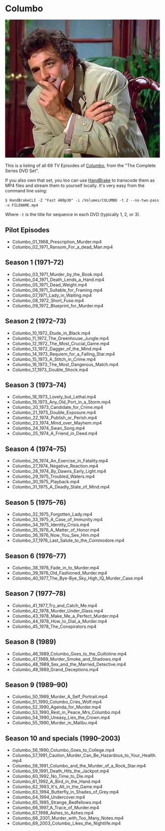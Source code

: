 # Columbo
![Columbo](columbo.jpg)

This is a listing of all 69 TV Episodes of [Columbo](https://en.wikipedia.org/wiki/List_of_Columbo_episodes), from the "The Complete Series DVD Set".

If you also own that set, you too can use [HandBrake](https://handbrake.fr/) to transcode them as MP4 files and stream them to yourself locally. It's very easy from the command line using: 
```
$ HandBrakeCLI -Z "Fast 480p30" -i /Volumes/COLUMBO -t 2 --no-two-pass -o FILENAME.mp4
```
Where `-t` is the title for sequence in each DVD (typically 1, 2, or 3).

## Pilot Episodes
- Columbo_01_1968_Prescription_Murder.mp4
- Columbo_02_1971_Ransom_For_a_dead_Man.mp4

## Season 1 (1971–72)
- Columbo_03_1971_Murder_by_the_Book.mp4
- Columbo_04_1971_Death_Lends_a_Hand.mp4
- Columbo_05_1971_Dead_Weight.mp4
- Columbo_06_1971_Suitable_for_Framing.mp4
- Columbo_07_1971_Lady_in_Waiting.mp4
- Columbo_08_1972_Short_Fuse.mp4
- Columbo_09_1972_Blueprint_for_Murder.mp4

## Season 2 (1972–73)
- Columbo_10_1972_Etude_in_Black.mp4
- Columbo_11_1972_The_Greenhouse_Jungle.mp4
- Columbo_12_1972_The_Most_Crucial_Game.mp4
- Columbo_13_1972_Dagger_of_the_Mind.mp4
- Columbo_14_1973_Requiem_for_a_Falling_Star.mp4
- Columbo_15_1973_A_Stitch_in_Crime.mp4
- Columbo_16_1973_The_Most_Dangerous_Match.mp4
- Columbo_17_1973_Double_Shock.mp4

## Season 3 (1973–74)
- Columbo_18_1973_Lovely_but_Lethal.mp4
- Columbo_19_1973_Any_Old_Port_in_a_Storm.mp4
- Columbo_20_1973_Candidate_for_Crime.mp4
- Columbo_21_1973_Double_Exposure.mp4
- Columbo_22_1974_Publish_or_Perish.mp4
- Columbo_23_1974_Mind_over_Mayhem.mp4
- Columbo_24_1974_Swan_Song.mp4
- Columbo_25_1974_A_Friend_in_Deed.mp4

## Season 4 (1974–75)
- Columbo_26_1974_An_Exercise_in_Fatality.mp4
- Columbo_27_1974_Negative_Reaction.mp4
- Columbo_28_1974_By_Dawns_Early_Light.mp4
- Columbo_29_1975_Troubled_Waters.mp4
- Columbo_30_1975_Playback.mp4
- Columbo_31_1975_A_Deadly_State_of_Mind.mp4

## Season 5 (1975–76)
- Columbo_32_1975_Forgotten_Lady.mp4
- Columbo_33_1975_A_Case_of_Immunity.mp4
- Columbo_34_1975_Identity_Crisis.mp4
- Columbo_35_1976_A_Matter_of_Honor.mp4
- Columbo_36_1976_Now_You_See_Him.mp4
- Columbo_37_1976_Last_Salute_to_the_Commodore.mp4

## Season 6 (1976–77)
- Columbo_38_1976_Fade_in_to_Murder.mp4
- Columbo_39_1976_Old_Fashioned_Murder.mp4
- Columbo_40_1977_The_Bye-Bye_Sky_High_IQ_Murder_Case.mp4

## Season 7 (1977–78)
- Columbo_41_1977_Try_and_Catch_Me.mp4
- Columbo_42_1978_Murder_Under_Glass.mp4
- Columbo_43_1978_Make_Me_a_Perfect_Murder.mp4
- Columbo_44_1978_How_to_Dial_a_Murder.mp4
- Columbo_45_1978_The_Conspirators.mp4

## Season 8 (1989)
- Columbo_46_1989_Columbo_Goes_to_the_Guillotine.mp4
- Columbo_47_1989_Murder_Smoke_and_Shadows.mp4
- Columbo_48_1989_Sex_and_the_Married_Detective.mp4
- Columbo_49_1989_Grand_Deceptions.mp4

## Season 9 (1989–90)
- Columbo_50_1989_Murder_A_Self_Portrait.mp4
- Columbo_51_1990_Columbo_Cries_Wolf.mp4
- Columbo_52_1990_Agenda_for_Murder.mp4
- Columbo_53_1990_Rest_in_Peace_Mrs_Columbo.mp4
- Columbo_54_1990_Uneasy_Lies_the_Crown.mp4
- Columbo_55_1990_Murder_in_Malibu.mp4

## Season 10 and specials (1990–2003)
- Columbo_56_1990_Columbo_Goes_to_College.mp4
- Columbo_57_1991_Caution_Murder_Can_Be_Hazardous_to_Your_Health.mp4
- Columbo_58_1991_Columbo_and_the_Murder_of_a_Rock_Star.mp4
- Columbo_59_1991_Death_Hits_the_Jackpot.mp4
- Columbo_60_1992_No_Time_to_Die.mp4
- Columbo_61_1992_A_Bird_in_the_Hand.mp4
- Columbo_62_1993_It's_All_in_the_Game.mp4
- Columbo_63_1994_Butterfly_in_Shades_of_Grey.mp4
- Columbo_64_1994_Undercover.mp4
- Columbo_65_1995_Strange_Bedfellows.mp4
- Columbo_66_1997_A_Trace_of_Murder.mp4
- Columbo_67_1998_Ashes_to_Ashes.mp4
- Columbo_68_2001_Murder_with_Too_Many_Notes.mp4
- Columbo_69_2003_Columbo_Likes_the_Nightlife.mp4
